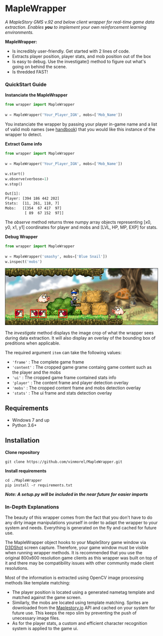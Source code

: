 # MapleWrapper

_A MapleStory GMS v.92 and below client wrapper for real-time game data extraction. Enables **you** to implement your own reinforcement learning environments._

**MapleWrapper:**

* Is incredibly user-friendly. Get started with 2 lines of code. 
* Extracts player position, player stats, and mob position out of the box 
* Is easy to debug. Use the investigate() method to figure out what's going on behind the scene.
* Is thredded FAST!

### QuickStart Guide
**Instanciate the MapleWrapper**
```python
from wrapper import MapleWrapper

w = MapleWrapper('Your_Player_IGN', mobs=['Mob_Name'])
```
You instanciate the wrapper by passing your player in-game name and a list of valid mob names (see [handbook](/wrapper/utils/mobs.txt)) that you would like this instance of the wrapper to detect. 

**Extract Game info**


```python
from wrapper import MapleWrapper

w = MapleWrapper('Your_Player_IGN', mobs=['Mob_Name'])

w.start()
w.observe(verbose=1)
w.stop()
```
```
Out[1]: 
Player: [394 186 442 202] 
Stats:  [11, 261, 118, 7]
Mobs:   [[354  67 417  97]
         [ 89  67 152  97]]
```
The _observe_ method returns three numpy array objects representing [x0, y0, x1, y1] coordinates for player and mobs and [LVL, HP, MP, EXP] for stats.  

**Debug Wrapper**

```python
from wrapper import MapleWrapper

w = MapleWrapper('smashy', mobs=['Blue Snail'])
w.inspect('mobs')
```
![](/assets/mobs.png) 

The _investigate_ method displays the image crop of what the wrapper sees during data extraction. It will also display an overlay of the bounding box of preditions when applicable.

The required argument ```item``` can take the following values:
* ```'frame'``` : The complete game frame
* ```'content'``` : The cropped game grame containg game content such as the player and the mobs
* ```'ui'``` : The cropped game frame contained stats info
* ```'player'``` : The content frame and player detection overlay 
* ```'mobs'``` : The cropped content frame and mobs detection overlay
* ```'stats'``` : The ui frame and stats detection overlay


## Requirements
* Windows 7 and up
* Python 3.6+ 


## Installation
**Clone repository**
```
git clone https://github.com/vinmorel/MapleWrapper.git
```
**Install requirements**
```
cd ./MapleWrapper
pip install -r requirements.txt
```
***Note: A setup.py will be included in the near future for easier imports***

### In-Depth Explanations
The beauty of this wrapper comes from the fact that you don't have to do any dirty image manipulations yourself in order to adapt the wrapper to your system and needs. Everything is generated on the fly and cached for future use. 

The MapleWrapper object hooks to your MapleStory game window via [D3DShot](https://github.com/SerpentAI/D3DShot) screen capture. Therefore, your game window must be visible when running wrapper methods. It is recommended that you use the original 800x600 resolution game clients as this wrapper was built on top of it and there may be compatibility issues with other community made client resolutions. 

Most of the information is extracted using OpenCV image processing methods like template matching: 
* The player position is located using a generated nametag template and matched against the game screen. 
* Similarly, the mobs are located using template matching. Sprites are downloaded from the [Maplestory.io](https://maplestory.io/) API and cached on your system for future use. This keeps the repo slim by preventing the push of unecessary image files. 
* As for the player stats, a custom and efficient character recognition system is applied to the game ui.
